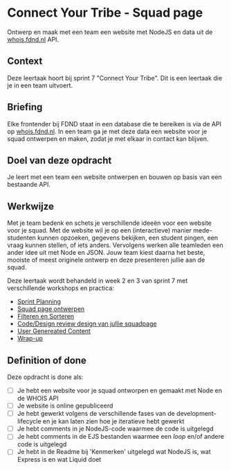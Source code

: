 
# Connect Your Tribe - Squad page
Ontwerp en maak met een team een website met NodeJS en data uit de [whois.fdnd.nl](https://whois.fdnd.nl) API.

## Context
Deze leertaak hoort bij sprint 7 "Connect Your Tribe". Dit is een leertaak die je in een team uitvoert.

## Briefing

Elke frontender bij FDND staat in een database die te bereiken is via de API op [whois.fdnd.nl](https://whois.fdnd.nl). In een team ga je met deze data een website voor je squad ontwerpen en maken, zodat je met elkaar in contact kan blijven.

## Doel van deze opdracht
Je leert met een team een website ontwerpen en bouwen op basis van een bestaande API.


## Werkwijze

Met je team bedenk en schets je verschillende ideeën voor een website voor je squad. 
Met de website wil je op een (interactieve) manier mede-studenten kunnen opzoeken, gegevens bekijken, een student pingen, een vraag kunnen stellen, of iets anders.
Vervolgens werken alle teamleden een ander idee uit met Node en JSON.
Jouw team kiest daarna het beste, mooiste of meest originele ontwerp en deze presenteren jullie aan de squad. 

Deze leertaak wordt behandeld in week 2 en 3 van sprint 7 met verschillende workshops en practica:

- [Sprint Planning](sprint-planning.md)
- [Squad page ontwerpen](squad-page-ontwerpen.md)
- [Filteren en Sorteren](filteren-en-sorteren.md)
- [Code/Design review design van jullie squadpage](code-design-review-design-squadpage.md)
- [User Genereated Content](user-generated-content.md)
- [Wrap-up](wrap-up.md)

## Definition of done

Deze opdracht is done als:
- [ ] Je hebt een website voor je squad ontworpen en gemaakt met Node en de WHOIS API
- [ ] Je website is online gepubliceerd
- [ ] Je hebt gewerkt volgens de verschillende fases van de development-lifecycle en je kan laten zien hoe je iteratieve hebt gewerkt
- [ ] Je hebt comments in je NodeJS-code waarmee de code is uitgelegd
- [ ] Je hebt comments in de EJS bestanden waarmee een _loop_ en/of andere code is uitgelegd
- [ ] Je hebt in de Readme bij 'Kenmerken' uitgelegd wat NodeJS is, wat Express is en wat Liquid doet
